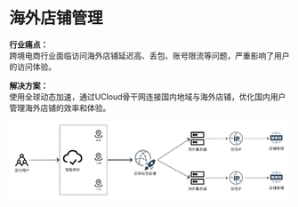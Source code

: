 # 海外店铺管理

**行业痛点：** 
<br>跨境电商行业面临访问海外店铺延迟高、丢包、账号限流等问题，严重影响了用户的访问体验。

**解决方案：**
<br>使用全球动态加速，通过UCloud骨干网连接国内地域与海外店铺，优化国内用户管理海外店铺的效率和体验。

![image](/images/2.png)
